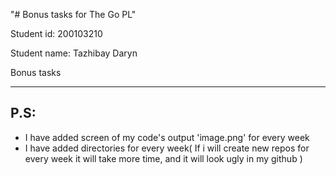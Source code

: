 "# Bonus tasks for The Go PL" 


Student id: 200103210

Student name: Tazhibay Daryn

Bonus tasks

----------------------------
P.S:
---
- I have added screen of my code's output 'image.png' for every week
- I have added directories for every week( If i will create new repos for every week it will take more time, and it will look ugly in my github )
